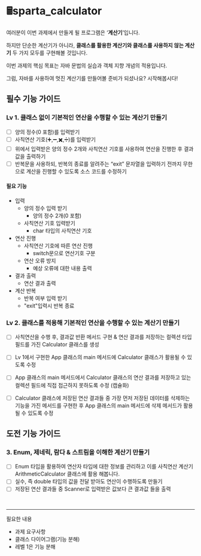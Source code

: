 # 🖩sparta_calculator

여러분이 이번 과제에서 만들게 될 프로그램은 ‘**계산기**’입니다.

하지만 단순한 계산기가 아니라, **클래스를 활용한 계산기와 클래스를 사용하지 않는 계산기** 두 가지 모두를 구현해볼 것입니다.

이번 과제의 핵심 목표는 자바 문법의 실습과 객체 지향 개념의 적용입니다.

그럼, 자바를 사용하여 멋진 계산기를 만들어볼 준비가 되셨나요? 시작해봅시다!

## 필수 기능 가이드

### Lv 1. 클래스 없이 기본적인 연산을 수행할 수 있는 계산기 만들기

- [ ] 양의 정수(0 포함)를 입력받기
- [ ] 사칙연산 기호(➕,➖,✖️,➗)를 입력받기
- [ ] 위에서 입력받은 양의 정수 2개와 사칙연산 기호를 사용하여 연산을 진행한 후 결과값을 출력하기
- [ ] 반복문을 사용하되, 반복의 종료를 알려주는 “exit” 문자열을 입력하기 전까지 무한으로 계산을 진행할 수 있도록 소스 코드를 수정하기

#### 필요 기능

- 입력
  - 양의 정수 입력 받기
    - 양의 정수 2개(0 포함)
  - 사칙연산 기호 입력받기
    - char 타입의 사칙연산 기호
- 연산 진행
  - 사칙연산 기호에 따른 연산 진행
    - switch문으로 연산기호 구분
  - 연산 오류 방지
    - 예상 오류에 대한 내용 출력
- 결과 출력
  - 연산 결과 출력
- 계산 반복
  - 반복 여부 입력 받기
  - "exit"입력시 반복 종료

### Lv 2. 클래스를 적용해 기본적인 연산을 수행할 수 있는 계산기 만들기

- [ ] 사칙연산을 수행 후, 결과값 반환 메서드 구현 & 연산 결과를 저장하는 컬렉션 타입 필드를 가진 Calculator 클래스를 생성

- [ ] Lv 1에서 구현한 App 클래스의 main 메서드에 Calculator 클래스가 활용될 수 있도록 수정

- [ ] App 클래스의 main 메서드에서 Calculator 클래스의 연산 결과를 저장하고 있는 컬렉션 필드에 직접 접근하지 못하도록 수정 (캡슐화)

- [ ] Calculator 클래스에 저장된 연산 결과들 중 가장 먼저 저장된 데이터를 삭제하는 기능을 가진 메서드를 구현한 후 App 클래스의 main 메서드에 삭제 메서드가 활용될 수 있도록 수정

## 도전 기능 가이드

### 3. Enum, 제네릭, 람다 & 스트림을 이해한 계산기 만들기

- [ ] Enum 타입을 활용하여 연산자 타입에 대한 정보를 관리하고 이를 사칙연산 계산기 ArithmeticCalculator 클래스에 활용 해봅니다.
- [ ] 실수, 즉 double 타입의 값을 전달 받아도 연산이 수행하도록 만들기
- [ ] 저장된 연산 결과들 중 Scanner로 입력받은 값보다 큰 결과값 들을 출력

<br>

---

필요한 내용

- 과제 요구사항
- 클래스 다이어그램(기능 분해)
- 레벨 1은 기능 분해
